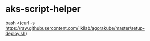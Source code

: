 # aks-script-helper

bash <(curl -s https://raw.githubusercontent.com/ilkilab/agorakube/master/setup-deploy.sh)
